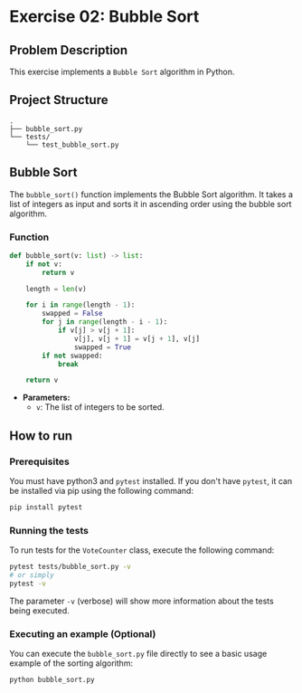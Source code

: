 # Exercise 02: Bubble Sort

## Problem Description

This exercise implements a `Bubble Sort` algorithm in Python.

## Project Structure

```
.
├── bubble_sort.py
└── tests/
    └── test_bubble_sort.py
```

## Bubble Sort

The `bubble_sort()` function implements the Bubble Sort algorithm. It takes a list of integers as input and sorts it in ascending order using the bubble sort algorithm.


### Function

```python
def bubble_sort(v: list) -> list:
    if not v:
        return v

    length = len(v)

    for i in range(length - 1):
        swapped = False
        for j in range(length - i - 1):
            if v[j] > v[j + 1]:
                v[j], v[j + 1] = v[j + 1], v[j]
                swapped = True
        if not swapped:
            break

    return v
```

- **Parameters:**
  - `v`: The list of integers to be sorted.

## How to run

### Prerequisites

You must have python3 and `pytest` installed. If you don't have `pytest`, it can be installed via pip using the following command:

```bash
pip install pytest
```

### Running the tests

To run tests for the `VoteCounter` class, execute the following command:

```bash
pytest tests/bubble_sort.py -v
# or simply
pytest -v
```

The parameter `-v` (verbose) will show more information about the tests being executed.

### Executing an example (Optional)

You can execute the `bubble_sort.py` file directly to see a basic usage example of the sorting algorithm:

```bash
python bubble_sort.py